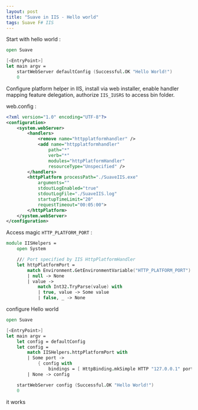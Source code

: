 ```yaml
---
layout: post
title: "Suave in IIS - Hello world"
tags: Suave F# IIS
---
```


Start with hello world :

```fsharp
open Suave

[<EntryPoint>]
let main argv =
    startWebServer defaultConfig (Successful.OK "Hello World!")
    0
```

Configure platform helper in IIS, install via web installer, enable handler mapping feature delegation, authorize `IIS_IUSRS` to access bin folder.

web.config :

```xml
<?xml version="1.0" encoding="UTF-8"?>
<configuration>
    <system.webServer>
        <handlers>
            <remove name="httpplatformhandler" />
            <add name="httpplatformhandler"
                path="*"
                verb="*"
                modules="httpPlatformHandler"
                resourceType="Unspecified" />
        </handlers>
        <httpPlatform processPath="./SuaveIIS.exe"
            arguments=""
            stdoutLogEnabled="true"
            stdoutLogFile="./SuaveIIS.log"
            startupTimeLimit="20"
            requestTimeout="00:05:00">
        </httpPlatform>
    </system.webServer>
</configuration>
```
Access magic `HTTP_PLATFORM_PORT` :

```fsharp
module IISHelpers =
    open System

    /// Port specified by IIS HttpPlatformHandler
    let httpPlatformPort =
        match Environment.GetEnvironmentVariable("HTTP_PLATFORM_PORT") with
        | null -> None
        | value ->
            match Int32.TryParse(value) with
            | true, value -> Some value
            | false, _ -> None
```

configure Hello world

```fsharp
open Suave

[<EntryPoint>]
let main argv =
    let config = defaultConfig
    let config =
        match IISHelpers.httpPlatformPort with
        | Some port ->
            { config with
                bindings = [ HttpBinding.mkSimple HTTP "127.0.0.1" port ] }
        | None -> config

    startWebServer config (Successful.OK "Hello World!")
    0
```

it works